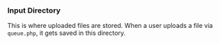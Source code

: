 ### Input Directory
This is where uploaded files are stored.
When a user uploads a file via `queue.php`, it gets saved in this directory.
